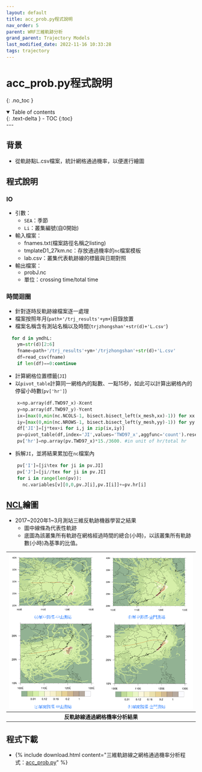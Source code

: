 ```yaml
---
layout: default
title: acc_prob.py程式說明
nav_order: 5
parent: WRF三維軌跡分析
grand_parent: Trajectory Models
last_modified_date: 2022-11-16 10:33:28
tags: trajectory
---
```


# acc_prob.py程式說明

{: .no_toc }

<details open markdown="block">
  <summary>
    Table of contents
  </summary>
  {: .text-delta }
- TOC
{:toc}
</details>
---

## 背景

- 從軌跡點L.csv檔案，統計網格通過機率，以便進行繪圖

## 程式說明

### IO

- 引數：
  - `SEA`：季節
  - `Li`：叢集編號(自0開始)
- 輸入檔案：
  - fnames.txt(檔案路徑名稱之listing)
  - tmplateD1_27km.nc：存放通過機率的`nc`檔案模板
  - lab.csv：叢集代表軌跡線的標籤與日期對照
- 輸出檔案：
  - probJ.nc
  - 單位：crossing time/total time

### 時間迴圈

- 針對逐時反軌跡線檔案逐一處理
- 檔案按照年月(`path+'/trj_results'+ym+`)目錄放置
- 檔案名稱含有測站名稱以及時間(`trjzhongshan'+str(d)+'L.csv'`)

```python
  for d in ymdhL:
    ym=str(d)[2:6]
    fname=path+'/trj_results'+ym+'/trjzhongshan'+str(d)+'L.csv'
    df=read_csv(fname)
    if len(df)==0:continue
```
- 計算網格位置標籤(`JI`)
- 以`pivot_table`計算同一網格內的點數、一點15秒，如此可以計算出網格內的停留小時數(`pv['hr']`)


```python
    x=np.array(df.TWD97_x)-Xcent
    y=np.array(df.TWD97_y)-Ycent
    ix=[max(0,min(nc.NCOLS-1, bisect.bisect_left(x_mesh,xx)-1)) for xx in x]
    iy=[max(0,min(nc.NROWS-1, bisect.bisect_left(y_mesh,yy)-1)) for yy in y]
    df['JI']=[j*tex+i for i,j in zip(ix,iy)]
    pv=pivot_table(df,index='JI',values='TWD97_x',aggfunc='count').reset_index()
    pv['hr']=np.array(pv.TWD97_x)*15./3600. #in unit of hr/total hr
```

- 拆解`JI`，並將結果累加在`nc`檔案內

```python
    pv['I']=[ji%tex for ji in pv.JI]
    pv['J']=[ji//tex for ji in pv.JI]
    for i in range(len(pv)):
      nc.variables[v][0,0,pv.J[i],pv.I[i]]+=pv.hr[i]
```

## [NCL](https://sinotec2.github.io/Focus-on-Air-Quality/utilities/Graphics/NCL)繪圖

- 2017~2020年1~3月測站三維反軌跡機器學習之結果
  - 圖中線條為代表性軌跡
  - 底圖為該叢集所有軌跡在網格經過時間的總合(小時)，以該叢集所有軌跡數(小時)為基準的比值。

| ![prob_traj.png](https://raw.githubusercontent.com/sinotec2/Focus-on-Air-Quality/main/assets/images/prob_traj.png)|
|:-:|
| <b>反軌跡線通過網格機率分析結果</b>|

## 程式下載

- {% include download.html content="三維軌跡線之網格通過機率分析程式：[acc_prob.py](https://github.com/sinotec2/Focus-on-Air-Quality/blob/main/TrajModels/btraj_WRFnests/acc_prob.py)" %}
